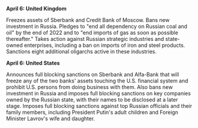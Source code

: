 **April 6: United Kingdom**

Freezes assets of Sberbank and Credit Bank of Moscow. Bans new investment in Russia. Pledges to "end all dependency on Russian coal and oil" by the end of 2022 and to "end imports of gas as soon as possible thereafter." Takes action against Russian strategic industries and state-owned enterprises, including a ban on imports of iron and steel products. Sanctions eight additional oligarchs active in these industries.


**April 6: United States**

Announces full blocking sanctions on Sberbank and Alfa-Bank that will freeze any of the two banks' assets touching the U.S. financial system and prohibit U.S. persons from doing business with them. Also bans new investment in Russia and imposes full blocking sanctions on key companies owned by the Russian state, with their names to be disclosed at a later stage. Imposes full blocking sanctions against top Russian officials and their family members, including President Putin's adult children and Foreign Minister Lavrov's wife and daughter.

